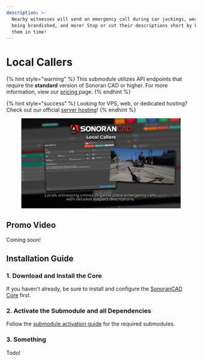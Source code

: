 ```yaml
---
description: >-
  Nearby witnesses will send an emergency call during car jackings, weapons
  being brandished, and more! Stop or cut their descriptions short by killing
  them in time!
---
```


# Local Callers

{% hint style="warning" %}
This submodule utilizes API endpoints that require the **standard** version of Sonoran CAD or higher. For more information, view our [pricing ](../../../../pricing/faq/)page.
{% endhint %}

{% hint style="success" %}
Looking for VPS, web, or dedicated hosting? Check out our official [server hosting](../../../../other-products/server-hosting.md)!
{% endhint %}

<figure><img src="../../../../.gitbook/assets/cad_local_callers.png" alt=""><figcaption></figcaption></figure>

## Promo Video

Coming soon!

## Installation Guide

### 1. Download and Install the Core

If you haven't already, be sure to install and configure the [SonoranCAD Core](../) first.

### 2. Activate the Submodule and all Dependencies

Follow the [submodule activation guide](../submodule-configuration/#activating-a-submodule) for the required submodules.

### 3. Something

Todo!

